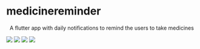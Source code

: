 # medicinereminder

<center> A flutter app with daily notifications to remind the users to take medicines </center>

![](screenshots/1.png)
![](screenshots/2.png)
![](screenshots/3.png)
![](screenshots/4.png)
